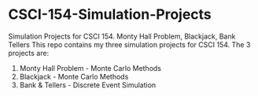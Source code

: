# CSCI-154-Simulation-Projects
Simulation Projects for CSCI 154. Monty Hall Problem, Blackjack, Bank Tellers
This repo contains my three simulation projects for CSCI 154.
The 3 projects are:
1. Monty Hall Problem - Monte Carlo Methods
2. Blackjack - Monte Carlo Methods
3. Bank & Tellers - Discrete Event Simulation

